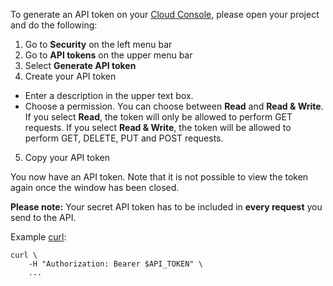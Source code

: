 To generate an API token on your [Cloud Console](https://console.hetzner.cloud/), please open your project and do the following:

1. Go to **Security** on the left menu bar
2. Go to **API tokens** on the upper menu bar
3. Select **Generate API token**
4. Create your API token
- Enter a description in the upper text box.
- Choose a permission. You can choose between **Read** and **Read & Write**.
  If you select **Read**, the token will only be allowed to perform GET requests.
  If you select **Read & Write**, the token will be allowed to perform GET, DELETE, PUT and POST requests.
5. Copy your API token

You now have an API token. Note that it is not possible to view the token again once the window has been closed.

**Please note:** Your secret API token has to be included in **every request** you send to the API.

Example [curl](https://curl.se/):

```
curl \
	-H "Authorization: Bearer $API_TOKEN" \
    ...
```
